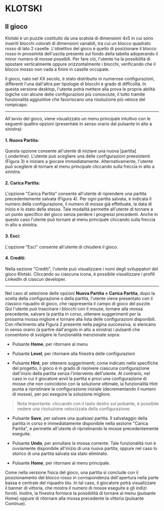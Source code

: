 <h1>KLOTSKI</h1>

## **Il gioco**

Klotski è un puzzle costituito da una scatola di dimensioni 4x5 in cui
sono inseriti blocchi colorati di dimensioni variabili, tra cui un
blocco quadrato rosso di lato 2 caselle. L'obiettivo del gioco è quello
di posizionare il blocco rosso in prossimità dell'uscita presente sul
fondo della tabella adoperando il minor numero di mosse possibili. Per
fare ciò, l'utente ha la possibilità di spostare verticalmente oppure
orizzontalmente i blocchi, verificando che il blocco mosso non vada a
finire in caselle occupate.

Il gioco, nato nel XX secolo, è stato distribuito in numerose
configurazioni, differenti l'una dall'altra per tipologie di blocchi e
grado di difficoltà. In questa versione desktop, l'utente potrà mettere
alla prova le proprie abilità logiche con alcune delle configurazioni
più conosciute, il tutto tramite funzionalità aggiuntive che favoriscano
una risoluzione più veloce del rompicapo.

__________________________________________________________________________

All'avvio del gioco, viene visualizzato un menu principale intuitivo con
le seguenti quattro opzioni (presentate in senso orario dal pulsante in
alto a sinistra):

#### 1. **Nuova Partita**:
Questa opzione consente all\'utente di iniziare una nuova [partita]{.underline}. L\'utente può
scegliere una delle configurazioni preesistenti (Figura 3) e iniziare a
giocare immediatamente. Alternativamente, l'utente può scegliere di
tornare al menu principale cliccando sulla freccia in alto a sinistra.

#### 2. **Carica Partita**: 
L\'opzione \"Carica Partita\" consente all\'utente
di riprendere una partita precedentemente salvata (Figura 4). Per ogni
partita salvata, è indicata il numero della configurazione, il numero di
mosse già effettuate, la data di inizio e lo stato della stessa. Tale
modalità permette all\'utente di tornare a un punto specifico del gioco
senza perdere i progressi precedenti. Anche in questo caso l'utente può
tornare al menu principale cliccando sulla freccia in alto a sinistra.

#### 3. **Esci**: 
L\'opzione \"Esci\" consente all\'utente di chiudere il gioco.

#### 4. **Crediti**: 
Nella sezione \"Crediti\", l\'utente può visualizzare i
nomi degli sviluppatori del gioco Klotski. Cliccando su ciascuna icona,
è possibile visualizzare i profili LinkedIn di ciascun developer.

_________________________________________________________________________

Nel caso di selezione delle opzioni **Nuova Partita** e **Carica
Partita**, dopo la scelta della configurazione o della partita,
l\'utente viene presentato con il classico riquadro di gioco, che
rappresenta il campo di gioco del puzzle. Qui l'utente può trascinare i
blocchi con il mouse, tornare alla mossa precedente, salvare la partita
in corso, ottenere suggerimenti per la prossima mossa migliore e tornare
alla lista delle configurazioni disponibili. Con riferimento alla Figura
2 presente nella pagina successiva, si elencano in senso orario (a
partire dall'angolo in alto a sinistra) i pulsanti che consentono di
svolgere le funzionalità menzionate sopra:

-   Pulsante **Home**, per ritornare al menu

-   Pulsante **Level**, per ritornare alla
    finestra delle configurazioni 

-   Pulsante **Hint**, per ottenere suggerimenti; come indicato nelle
    specifiche del progetto, il gioco è in grado di risolvere ciascuna
    configurazione dall'inizio della partita senza l'intervento
    dell'utente. Al contrario, nel caso in cui il giocatore avvii la
    partita e provi una configurazione di mosse che non coincidono con
    la soluzione ottimale, la funzionalità Hint punta a ripristinare la
    configurazione iniziale (decrementando il numero di mosse), per poi
    eseguire la soluzione migliore.

> Nota Importante: cliccando con il tasto destro sul pulsante, è possibile
> vedere una risoluzione velocizzata della configurazione.

-   Pulsante **Save**, per salvare una qualsiasi partita. Il salvataggio
    della partita in corso è immediatamente disponibile nella sezione
    "Carica Partita", e permette all'utente di ripristinando le mosse
    precedentemente eseguite.

-   Pulsante **Undo**, per annullare la mossa corrente. Tale funzionalità
    non è ovviamente disponibile all'inizio di una nuova partita, oppure
    nel caso lo storico di una partita salvata sia stato eliminato.

-   Pulsante **Home**, per ritornare al menu principale.

 Come nella versione fisica del gioco, una partita si conclude con il
 posizionamento del blocco rosso in corrispondenza dell'apertura nella
 parte bassa e centrale del riquadro blu. In tal caso, il giocatore
 potrà visualizzare il banner di vittoria, che mostra il numero di
 mosse eseguite e gli indizi forniti. Inoltre, la finestra fornisce la
 possibilità di tornare al menu (pulsante Home) oppure di ritornare
 alla mossa precedente la vittoria (pulsante Continue).

